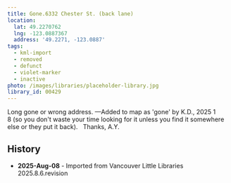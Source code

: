 ```yaml
---
title: Gone.6332 Chester St. (back lane)
location:
  lat: 49.2270762
  lng: -123.0887367
  address: '49.2271, -123.0887'
tags:
  - kml-import
  - removed
  - defunct
  - violet-marker
  - inactive
photo: /images/libraries/placeholder-library.jpg
library_id: 00429
---
```

Long gone or wrong address.
—Added to map as 'gone' by K.D., 2025 1 8 (so you don't waste your time looking for it unless you find it somewhere else or they put it back).  
Thanks, A.Y.

## History
- **2025-Aug-08** - Imported from Vancouver Little Libraries 2025.8.6.revision
